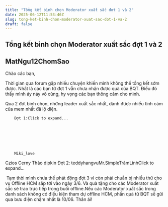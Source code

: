 ```yaml
---
title: "Tổng kết bình chọn Moderator xuất sắc đợt 1 và 2"
date: 2025-06-12T11:53:46Z
slug: tong-ket-binh-chon-moderator-xuat-sac-dot-1-va-2
draft: false
---
```


## Tổng kết bình chọn Moderator xuất sắc đợt 1 và 2

## MatNgu12ChomSao

Chào các bạn,
 
Thời gian qua forum gặp nhiều chuyện khiến mình không thể tổng kết sớm được. Nhất là các bạn từ đợt 1 vẫn chưa nhận được quà của BQT. Điều đó thấy mình áy náy vô cùng, hy vọng các bạn thông cảm cho mình.
 
Qua 2 đợt bình chọn, những leader xuất sắc nhất, dành được nhiều tình cảm của mem nhất đã lộ diện. 
 
 




	
		
		Đợt 1:Click to expand...
	




	
		
		Miki_love
Czios Cerny
Thảo dipkin​ ​Đợt 2: ​teddyhangvu​Mr.Simple​TrâmLinh​Click to expand...
	
​ ​Tạm thời mình chưa thể phát động đợt 3 vì còn phải chuẩn bị nhiều thứ cho vụ Offline HCM sắp tới vào ngày 3/6.​ ​Và quà tặng cho các Moderator xuất sắc sẽ trao trực tiếp trong buổi offline.​Nếu các Moderator xuất sắc trong danh sách không có điều kiện tham dự offline HCM, phần quà từ BQT sẽ gửi qua bưu điện chậm nhất là 10/06.​ ​Thân ái!​